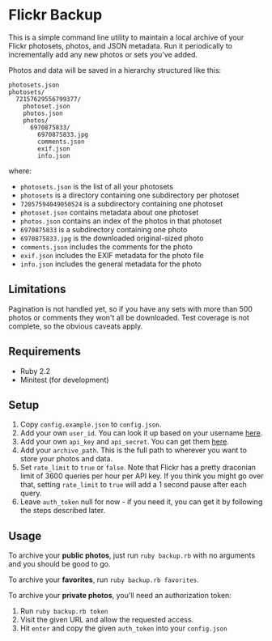# Flickr Backup

This is a simple command line utility to maintain a local archive of your Flickr photosets, photos, and JSON metadata. Run it periodically to incrementally add any new photos or sets you've added.

Photos and data will be saved in a hierarchy structured like this:

```
photosets.json
photosets/
  72157629556799377/
    photoset.json
    photos.json
    photos/
      6970875833/
        6970875833.jpg
        comments.json
        exif.json
        info.json
```

where:

  * `photosets.json` is the list of all your photosets
  * `photosets` is a directory containing one subdirectory per photoset
  * `72057594049050524` is a subdirectory containing one photoset
  * `photoset.json` contains metadata about one photoset
  * `photos.json` contains an index of the photos in that photoset
  * `6970875833` is a subdirectory containing one photo
  * `6970875833.jpg` is the downloaded original-sized photo
  * `comments.json` includes the comments for the photo
  * `exif.json` includes the EXIF metadata for the photo file
  * `info.json` includes the general metadata for the photo

## Limitations

Pagination is not handled yet, so if you have any sets with more than 500 photos or comments they won't all be downloaded. Test coverage is not complete, so the obvious caveats apply.

## Requirements

* Ruby 2.2
* Minitest (for development)

## Setup

1. Copy `config.example.json` to `config.json`.
2. Add your own `user_id`. You can look it up based on your username [here](https://www.flickr.com/services/api/explore/?method=flickr.people.findByUsername).
3. Add your own `api_key` and `api_secret`. You can get them  [here](https://www.flickr.com/services/apps/create/apply/?).
4. Add your `archive_path`. This is the full path to wherever you want to store your photos and data.
5. Set `rate_limit` to `true` or `false`. Note that Flickr has a pretty draconian limit of 3600 queries per hour per API key. If you think you might go over that, setting `rate_limit` to `true` will add a 1 second pause after each query.
6. Leave `auth_token` null for now - if you need it, you can get it by following the steps described later.

## Usage

To archive your **public photos**, just run `ruby backup.rb` with no arguments and you should be good to go.

To archive your **favorites**, run `ruby backup.rb favorites`.

To archive your **private photos**, you'll need an authorization token:

1. Run `ruby backup.rb token`
2. Visit the given URL and allow the requested access.
3. Hit `enter` and copy the given `auth_token` into your `config.json`
